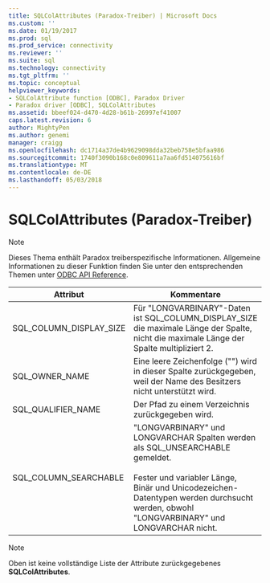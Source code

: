 ```yaml
---
title: SQLColAttributes (Paradox-Treiber) | Microsoft Docs
ms.custom: ''
ms.date: 01/19/2017
ms.prod: sql
ms.prod_service: connectivity
ms.reviewer: ''
ms.suite: sql
ms.technology: connectivity
ms.tgt_pltfrm: ''
ms.topic: conceptual
helpviewer_keywords:
- SQLColAttribute function [ODBC], Paradox Driver
- Paradox driver [ODBC], SQLColAttributes
ms.assetid: bbeef024-d470-4d28-b61b-26997ef41007
caps.latest.revision: 6
author: MightyPen
ms.author: genemi
manager: craigg
ms.openlocfilehash: dc1714a37de4b9629098dda32beb758e5bfaa986
ms.sourcegitcommit: 1740f3090b168c0e809611a7aa6fd514075616bf
ms.translationtype: MT
ms.contentlocale: de-DE
ms.lasthandoff: 05/03/2018
---
```

# <a name="sqlcolattributes-paradox-driver"></a>SQLColAttributes (Paradox-Treiber)
> [!NOTE]  
>  Dieses Thema enthält Paradox treiberspezifische Informationen. Allgemeine Informationen zu dieser Funktion finden Sie unter den entsprechenden Themen unter [ODBC API Reference](../../odbc/reference/syntax/odbc-api-reference.md).  
  
|Attribut|Kommentare|  
|---------------|--------------|  
|SQL_COLUMN_DISPLAY_SIZE|Für "LONGVARBINARY"-Daten ist SQL_COLUMN_DISPLAY_SIZE die maximale Länge der Spalte, nicht die maximale Länge der Spalte multipliziert 2.|  
|SQL_OWNER_NAME|Eine leere Zeichenfolge ("") wird in dieser Spalte zurückgegeben, weil der Name des Besitzers nicht unterstützt wird.|  
|SQL_QUALIFIER_NAME|Der Pfad zu einem Verzeichnis zurückgegeben wird.|  
|SQL_COLUMN_SEARCHABLE|"LONGVARBINARY" und LONGVARCHAR Spalten werden als SQL_UNSEARCHABLE gemeldet.<br /><br /> Fester und variabler Länge, Binär und Unicodezeichen-Datentypen werden durchsucht werden, obwohl "LONGVARBINARY" und LONGVARCHAR nicht.|  
  
> [!NOTE]  
>  Oben ist keine vollständige Liste der Attribute zurückgegebenes **SQLColAttributes**.
